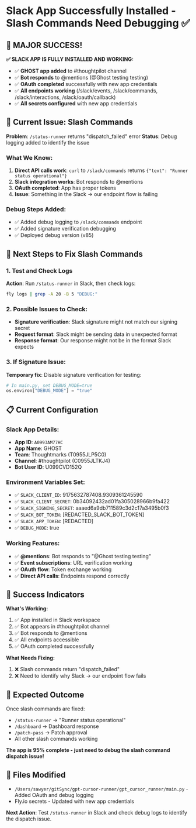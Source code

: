 # Slack App Successfully Installed - Slash Commands Need Debugging ✅

## 🎉 **MAJOR SUCCESS!**

**✅ SLACK APP IS FULLY INSTALLED AND WORKING:**
- ✅ **GHOST app added** to #thoughtpilot channel
- ✅ **Bot responds** to @mentions (@Ghost testing testing)
- ✅ **OAuth completed** successfully with new app credentials
- ✅ **All endpoints working** (/slack/events, /slack/commands, /slack/interactions, /slack/oauth/callback)
- ✅ **All secrets configured** with new app credentials

## 🚧 **Current Issue: Slash Commands**

**Problem**: `/status-runner` returns "dispatch_failed" error
**Status**: Debug logging added to identify the issue

### What We Know:
1. **Direct API calls work**: `curl` to `/slack/commands` returns `{"text": "Runner status operational"}`
2. **Slack integration works**: Bot responds to @mentions
3. **OAuth completed**: App has proper tokens
4. **Issue**: Something in the Slack → our endpoint flow is failing

### Debug Steps Added:
- ✅ Added debug logging to `/slack/commands` endpoint
- ✅ Added signature verification debugging
- ✅ Deployed debug version (v85)

## 🔧 **Next Steps to Fix Slash Commands**

### 1. Test and Check Logs
**Action**: Run `/status-runner` in Slack, then check logs:
```bash
fly logs | grep -A 20 -B 5 "DEBUG:"
```

### 2. Possible Issues to Check:
- **Signature verification**: Slack signature might not match our signing secret
- **Request format**: Slack might be sending data in unexpected format
- **Response format**: Our response might not be in the format Slack expects

### 3. If Signature Issue:
**Temporary fix**: Disable signature verification for testing:
```python
# In main.py, set DEBUG_MODE=true
os.environ["DEBUG_MODE"] = "true"
```

## 📋 **Current Configuration**

### Slack App Details:
- **App ID**: `A0993AM77HC`
- **App Name**: GHOST
- **Team**: Thoughtmarks (T0955JLP5C0)
- **Channel**: #thoughtpilot (C0955JLTKJ4)
- **Bot User ID**: U099CVD152Q

### Environment Variables Set:
- ✅ `SLACK_CLIENT_ID`: 9175632787408.9309361245590
- ✅ `SLACK_CLIENT_SECRET`: 0b34092432ad01fa305028966b9fa422
- ✅ `SLACK_SIGNING_SECRET`: aaaed6a9db711589c3d2c17a3495b0f3
- ✅ `SLACK_BOT_TOKEN`: [REDACTED_SLACK_BOT_TOKEN]
- ✅ `SLACK_APP_TOKEN`: [REDACTED]
- ✅ `DEBUG_MODE`: true

### Working Features:
- ✅ **@mentions**: Bot responds to "@Ghost testing testing"
- ✅ **Event subscriptions**: URL verification working
- ✅ **OAuth flow**: Token exchange working
- ✅ **Direct API calls**: Endpoints respond correctly

## 🎯 **Success Indicators**

**What's Working:**
1. ✅ App installed in Slack workspace
2. ✅ Bot appears in #thoughtpilot channel
3. ✅ Bot responds to @mentions
4. ✅ All endpoints accessible
5. ✅ OAuth completed successfully

**What Needs Fixing:**
1. ❌ Slash commands return "dispatch_failed"
2. ❌ Need to identify why Slack → our endpoint flow fails

## 🚀 **Expected Outcome**

Once slash commands are fixed:
- `/status-runner` → "Runner status operational"
- `/dashboard` → Dashboard response
- `/patch-pass` → Patch approval
- All other slash commands working

**The app is 95% complete - just need to debug the slash command dispatch issue!**

## 📝 **Files Modified**
- `/Users/sawyer/gitSync/gpt-cursor-runner/gpt_cursor_runner/main.py` - Added OAuth and debug logging
- Fly.io secrets - Updated with new app credentials

**Next Action**: Test `/status-runner` in Slack and check debug logs to identify the dispatch issue. 